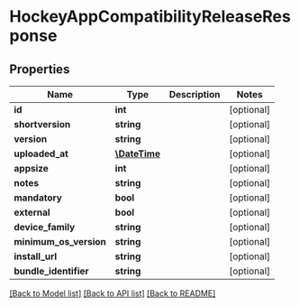# HockeyAppCompatibilityReleaseResponse

## Properties
Name | Type | Description | Notes
------------ | ------------- | ------------- | -------------
**id** | **int** |  | [optional] 
**shortversion** | **string** |  | [optional] 
**version** | **string** |  | [optional] 
**uploaded_at** | [**\DateTime**](\DateTime.md) |  | [optional] 
**appsize** | **int** |  | [optional] 
**notes** | **string** |  | [optional] 
**mandatory** | **bool** |  | [optional] 
**external** | **bool** |  | [optional] 
**device_family** | **string** |  | [optional] 
**minimum_os_version** | **string** |  | [optional] 
**install_url** | **string** |  | [optional] 
**bundle_identifier** | **string** |  | [optional] 

[[Back to Model list]](../README.md#documentation-for-models) [[Back to API list]](../README.md#documentation-for-api-endpoints) [[Back to README]](../README.md)



